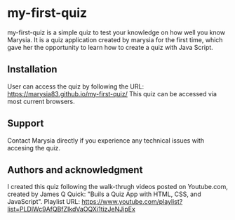 # my-first-quiz

my-first-quiz is a simple quiz to test your knowledge on how well you know Marysia. It is a quiz application created by marysia for the first time, which gave her the opportunity to learn how to create a quiz with Java Script.

## Installation

User can access the quiz by following the URL: https://marysia83.github.io/my-first-quiz/
This quiz can be accessed via most current browsers.

## Support

Contact Marysia directly if you experience any technical issues with accesing the quiz.

## Authors and acknowledgment

I created this quiz following the walk-thrugh videos posted on Youtube.com, created by James Q Quick: "Buils a Quiz App with HTML, CSS, and JavaScript". Playlist URL:  https://www.youtube.com/playlist?list=PLDlWc9AfQBfZIkdVaOQXi1tizJeNJipEx